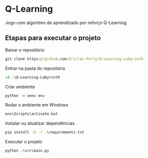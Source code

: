 # Q-Learning
Jogo com algoritmo de aprendizado por reforço Q-Learning

## Etapas para executar o projeto

 Baixar o repositório
 ```cmd
 git clone https://github.com/Ericles-Porty/Q-Learning-Labyrinth
 ```
 Entrar na pasta do repositório
 ```cmd
 cd .\Q-Learning-Labyrinth
 ```
 Criar ambiente
 ```cmd
 python -m venv env
 ```
Rodar o ambiente em Windows
```cmd
env\Scripts\activate.bat
```
  Instalar ou atualizar dependências
```cmd
pip install -U -r .\requirements.txt
```
Executar o projeto
```cmd 
python .\src\main.py
```
